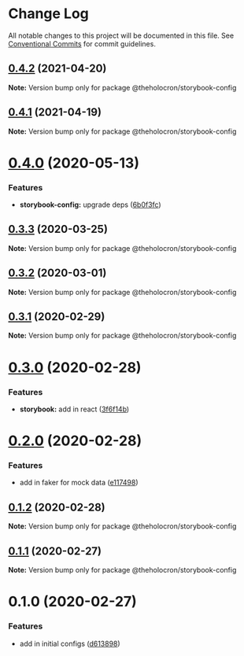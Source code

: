 # Change Log

All notable changes to this project will be documented in this file.
See [Conventional Commits](https://conventionalcommits.org) for commit guidelines.

## [0.4.2](https://github.com/the-holocron/threepio/compare/@theholocron/storybook-config@0.4.1...@theholocron/storybook-config@0.4.2) (2021-04-20)

**Note:** Version bump only for package @theholocron/storybook-config





## [0.4.1](https://github.com/the-holocron/threepio/compare/@theholocron/storybook-config@0.4.0...@theholocron/storybook-config@0.4.1) (2021-04-19)

**Note:** Version bump only for package @theholocron/storybook-config





# [0.4.0](https://github.com/the-holocron/threepio/compare/@theholocron/storybook-config@0.3.3...@theholocron/storybook-config@0.4.0) (2020-05-13)


### Features

* **storybook-config:** upgrade deps ([6b0f3fc](https://github.com/the-holocron/threepio/commit/6b0f3fc17b369cbc3237488a758619bf347cf3b3))





## [0.3.3](https://github.com/the-holocron/threepio/compare/@theholocron/storybook-config@0.3.2...@theholocron/storybook-config@0.3.3) (2020-03-25)

**Note:** Version bump only for package @theholocron/storybook-config





## [0.3.2](https://github.com/the-holocron/threepio/compare/@theholocron/storybook-config@0.3.1...@theholocron/storybook-config@0.3.2) (2020-03-01)

**Note:** Version bump only for package @theholocron/storybook-config





## [0.3.1](https://github.com/the-holocron/threepio/compare/@theholocron/storybook-config@0.3.0...@theholocron/storybook-config@0.3.1) (2020-02-29)

**Note:** Version bump only for package @theholocron/storybook-config





# [0.3.0](https://github.com/the-holocron/threepio/compare/@theholocron/storybook-config@0.2.0...@theholocron/storybook-config@0.3.0) (2020-02-28)


### Features

* **storybook:** add in react ([3f6f14b](https://github.com/the-holocron/threepio/commit/3f6f14b4a15ba61f39ee8b1128c1a8b747f3c1b3))





# [0.2.0](https://github.com/the-holocron/threepio/compare/@theholocron/storybook-config@0.1.2...@theholocron/storybook-config@0.2.0) (2020-02-28)


### Features

* add in faker for mock data ([e117498](https://github.com/the-holocron/threepio/commit/e117498d6095a43fe25f19e016601c7020a2e2d7))





## [0.1.2](https://github.com/the-holocron/threepio/compare/@theholocron/storybook-config@0.1.1...@theholocron/storybook-config@0.1.2) (2020-02-28)

**Note:** Version bump only for package @theholocron/storybook-config





## [0.1.1](https://github.com/the-holocron/threepio/compare/@theholocron/storybook-config@0.1.0...@theholocron/storybook-config@0.1.1) (2020-02-27)

**Note:** Version bump only for package @theholocron/storybook-config





# 0.1.0 (2020-02-27)


### Features

* add in initial configs ([d613898](https://github.com/the-holocron/threepio/commit/d613898f18bb20b7fc879d80c15f025555de2765))
